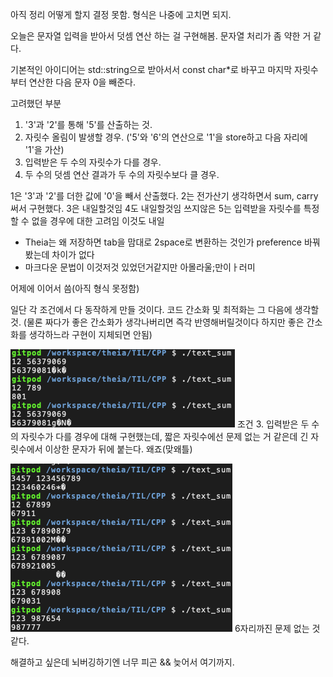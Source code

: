 아직 정리 어떻게 할지 결정 못함.
형식은 나중에 고치면 되지.

오늘은 문자열 입력을 받아서 덧셈 연산 하는 걸 구현해봄.
문자열 처리가 좀 약한 거 같다.

기본적인 아이디어는 std::string으로 받아서서 const char*로 바꾸고
마지막 자릿수부터 연산한 다음 문자 0을 빼준다.

고려했던 부분
1. '3'과 '2'를 통해 '5'를 산출하는 것.
2. 자릿수 올림이 발생할 경우. ('5'와 '6'의 연산으로 '1'을 store하고 다음 자리에 '1'을 가산)
3. 입력받은 두 수의 자릿수가 다를 경우.
4. 두 수의 덧셈 연산 결과가 두 수의 자릿수보다 클 경우.

1은 '3'과 '2'를 더한 값에 '0'을 빼서 산출했다.
2는 전가산기 생각하면서 sum, carry 써서 구현했다.
3은 내일할것임 4도 내일할것임 쓰지않은 5는 입력받을 자릿수를 특정할 수 없을 경우에 대한 고려임 이것도 내일
+ Theia는 왜 저장하면 tab을 맘대로 2space로 변환하는 것인가 preference 바꿔봤는데 차이가 없다
+ 마크다운 문법이 이것저것 있었던거같지만 아몰라울;만이ㅏ러미


어제에 이어서 씀(아직 형식 못정함)

일단 각 조건에서 다 동작하게 만들 것이다. 코드 간소화 및 최적화는 그 다음에 생각할것.
(물론 짜다가 좋은 간소화가 생각나버리면 즉각 반영해버릴것이다 하지만 좋은 간소화를 생각하느라 구현이 지체되면 안됨)

![Figure 1](text_sum_cond3_err.png)
조건 3. 입력받은 두 수의 자릿수가 다를 경우에 대해 구현했는데, 짧은 자릿수에선 문제 없는 거 같은데 긴 자릿수에서 이상한 문자가 뒤에 붙는다.
왜죠(맞왜틀)

![Figure 2](text_sum_cond3_err2.png)
6자리까진 문제 없는 것 같다.

해결하고 싶은데 뇌버깅하기엔 너무 피곤 && 늦어서 여기까지.
